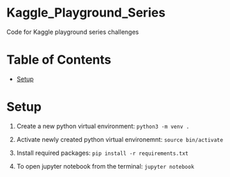 # Kaggle_Playground_Series
Code for Kaggle playground series challenges

Table of Contents
=================
* [Setup](#Setup)

# Setup
1. Create a new python virtual environment:
`python3 -m venv .`

2. Activate newly created python virtual environemnt:
`source bin/activate`

3. Install required packages:
`pip install -r requirements.txt`

4. To open jupyter notebook from the terminal:
`jupyter notebook`
